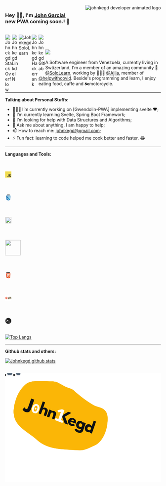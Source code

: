 <a href="https://github.com/johnkegd">
<img align="right" alt="johnkegd developer animated logo" height="150px" src="https://media.giphy.com/media/Uw2O9Vw5kYKIihfZ6w/giphy.gif" />
</a>

### Hey 👋🏽, I'm [John Garcia!](https://johnkegd.netlify.app)<br/> new PWA coming soon.! 🚀

<br/>

<a href="https://stackoverflow.com/users/10732933/johnkegd">
  <img align="left" alt="Johnekgd StackOverflow" width="22px" src="https://cdn.jsdelivr.net/npm/simple-icons@3.3.0/icons/stackoverflow.svg" />
</a>
<a href="https://www.linkedin.com/in/johnkegd/">
  <img align="left" alt="Johnkegd LinkdeIN" width="22px" src="https://cdn.jsdelivr.net/npm/simple-icons@v3/icons/linkedin.svg" />
</a>
<a href="https://www.sololearn.com/Profile/6936974/">
  <img align="left" alt="Johnkegd SoloLearn" width="42px" src="https://cdn.jsdelivr.net/npm/simple-icons@3.3.0/icons/xcode.svg" />
</a>
<a href="https://www.hackerrank.com/Johnkegd">
  <img align="left" alt="Johnkegd Hackerrank" width="22px" src="https://cdn.jsdelivr.net/npm/simple-icons@3.3.0/icons/hackerrank.svg" />
</a>
<a href="https://gitlab.com/johnkegd/">
  <img align="left" alt="Johnkegd Gitlab" width="22px" src="https://cdn.jsdelivr.net/npm/simple-icons@3.3.0/icons/gitlab.svg" />
</a>
<br/>
<br/>

![](https://visitor-badge.glitch.me/badge?page_id=johnkegd.johnkegd)

A Software engineer from Venezuela, currently living in Swtizerland, I'm a member of an amazing community &#129489; [@SoloLearn](https://www.sololearn.com/Profile/6936974/), working by 👨🏽‍💻 [@Ajila](https://www.ajila.com), member of [@helpwithcovid](https://helpwithcovid.com/). Beside's programming and learn, I enjoy eating food, caffe and 🏍motorcycle.

---

**Talking about Personal Stuffs:**

- 👨🏽‍💻 I’m currently working on [Gwendolin-PWA] implementing svelte ❤️;
- 🌱 I’m currently learning Svelte, Spring Boot Framework;
- 🤔 I’m looking for help with Data Structures and Algorithms;
- 💬 Ask me about anything, I am happy to help;
- 📫 How to reach me: johnkegd@gmail.com;
- ⚡ Fun fact: learning to code helped me cook better and faster. 😂

---

**Languages and Tools:**

<code>
<a href="https://github.com/johnkegd?tab=repositories">
<img height="20" width="20" src="https://raw.githubusercontent.com/github/explore/80688e429a7d4ef2fca1e82350fe8e3517d3494d/topics/javascript/javascript.png">
</a>
</code>

<code>
<a href="https://github.com/johnkegd?tab=repositories">
<img height="20" width="20" src="https://raw.githubusercontent.com/github/explore/80688e429a7d4ef2fca1e82350fe8e3517d3494d/topics/css/css.png">
</a>
</code>

<code>
<a href="https://github.com/johnkegd?tab=repositories">
<img height="20" width="20" src="https://cdn.jsdelivr.net/npm/simple-icons@3.3.0/icons/svelte.svg">
</a>
</code>

<code>
<a href="https://github.com/johnkegd?tab=repositories">
<img height="50" width="50" src="https://cdn.jsdelivr.net/npm/simple-icons@3.3.0/icons/java.svg">
</a>
</code>

<code>
<a href="https://github.com/johnkegd?tab=repositories">
<img height="20" width="20" src="https://raw.githubusercontent.com/github/explore/80688e429a7d4ef2fca1e82350fe8e3517d3494d/topics/html/html.png">
</a>
</code>

<code>
<a href="https://github.com/johnkegd?tab=repositories">
<img height="20" width="20" src="https://raw.githubusercontent.com/github/explore/80688e429a7d4ef2fca1e82350fe8e3517d3494d/topics/git/git.png">
</a>
</code>

<code>
<a href="https://github.com/johnkegd?tab=repositories">
<img height="20" width="20" src="https://raw.githubusercontent.com/github/explore/80688e429a7d4ef2fca1e82350fe8e3517d3494d/topics/terminal/terminal.png">
</a>
</code>

[![Top Langs](https://github-readme-stats.vercel.app/api/top-langs/?username=johnkegd&layout=compact&theme=dark&bg_color=0d1117&hide_border=true&title_color=ffb606 "Johnkegd skills")](https://github.com/johnkegd?tab=repositories)

---

**Github stats and others:**

[![Johnkegd github stats](https://github-readme-stats.vercel.app/api?username=johnkegd&theme=dark&include_all_commits=true&count_private=true&icon_color=ffb606&text_color=fafafa&bg_color=0d1117&show_icons=true&hide_border=true&title_color=ffb606 "Johnkegd stats")](https://github.com/johnkegd?tab=repositories)

<div>
<br/>
  <a>
  <img src="car-animated.svg"/>
  </a>
  <br/>
</div>
